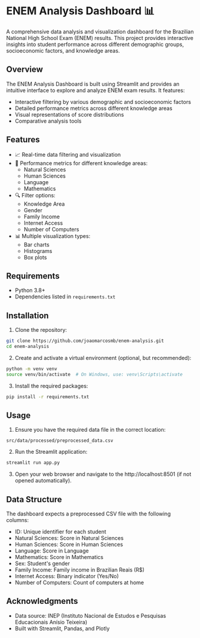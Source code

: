 # ENEM Analysis Dashboard 📊

A comprehensive data analysis and visualization dashboard for the Brazilian National High School Exam (ENEM) results. This project provides interactive insights into student performance across different demographic groups, socioeconomic factors, and knowledge areas.

## Overview

The ENEM Analysis Dashboard is built using Streamlit and provides an intuitive interface to explore and analyze ENEM exam results. It features:

- Interactive filtering by various demographic and socioeconomic factors
- Detailed performance metrics across different knowledge areas
- Visual representations of score distributions
- Comparative analysis tools

## Features

- 📈 Real-time data filtering and visualization
- 🎯 Performance metrics for different knowledge areas:
  - Natural Sciences
  - Human Sciences
  - Language
  - Mathematics
- 🔍 Filter options:
  - Knowledge Area
  - Gender
  - Family Income
  - Internet Access
  - Number of Computers
- 📊 Multiple visualization types:
  - Bar charts
  - Histograms
  - Box plots

## Requirements

- Python 3.8+
- Dependencies listed in `requirements.txt`

## Installation

1. Clone the repository:
```bash
git clone https://github.com/joaomarcosmb/enem-analysis.git
cd enem-analysis
```

2. Create and activate a virtual environment (optional, but recommended):
```bash
python -m venv venv
source venv/bin/activate  # On Windows, use: venv\Scripts\activate
```

3. Install the required packages:
```bash
pip install -r requirements.txt
```

## Usage

1. Ensure you have the required data file in the correct location:
```
src/data/processed/preprocessed_data.csv
```

2. Run the Streamlit application:
```bash
streamlit run app.py
```

3. Open your web browser and navigate to the http://localhost:8501 (if not opened automatically).

## Data Structure

The dashboard expects a preprocessed CSV file with the following columns:
- ID: Unique identifier for each student
- Natural Sciences: Score in Natural Sciences
- Human Sciences: Score in Human Sciences
- Language: Score in Language
- Mathematics: Score in Mathematics
- Sex: Student's gender
- Family Income: Family income in Brazilian Reais (R$)
- Internet Access: Binary indicator (Yes/No)
- Number of Computers: Count of computers at home

## Acknowledgments

- Data source: INEP (Instituto Nacional de Estudos e Pesquisas Educacionais Anísio Teixeira)
- Built with Streamlit, Pandas, and Plotly
